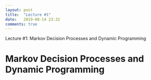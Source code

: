 ```yaml
---
layout: post
title:  "Lecture #1"
date:   2019-08-14 23:32
comments: true
---
```

Lecture \#1: Markov Decision Processes and Dynamic Programming

# Markov Decision Processes and Dynamic Programming
